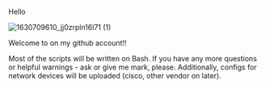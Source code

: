 Hello



![1630709610_jj0zrpln16l71 (1)](https://user-images.githubusercontent.com/108220296/200137706-017a38cb-a487-4400-9966-3dda2525504f.jpg)






Welcome to on my github account!!

Most of the scripts will be written on Bash. If you have any more questions or helpful warnings - ask or give me mark, please. Additionally, configs for network devices will be uploaded (cisco, other vendor on later).

